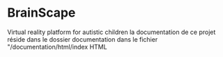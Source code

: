 # BrainScape
Virtual reality platform for autistic children
la documentation de ce projet réside dans le dossier documentation dans le fichier "/documentation/html/index HTML
